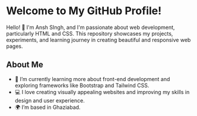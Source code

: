 # Welcome to My GitHub Profile!

Hello! 👋 I'm Ansh SIngh, and I'm passionate about web development, particularly HTML and CSS. This repository showcases my projects, experiments, and learning journey in creating beautiful and responsive web pages.

## About Me

- 🌱 I’m currently learning more about front-end development and exploring frameworks like Bootstrap and Tailwind CSS.
- 💻 I love creating visually appealing websites and improving my skills in design and user experience.
- 🌍 I’m based in Ghaziabad.

